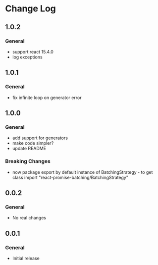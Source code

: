 # Change Log

## 1.0.2

### General
 * support react 15.4.0
 * log exceptions

## 1.0.1

### General
 * fix infinite loop on generator error

## 1.0.0

### General
 * add support for generators
 * make code simpler?
 * update README

### Breaking Changes
 * now package export by default instance of BatchingStrategy - to get class import "react-promise-batching/BatchingStrategy"


## 0.0.2

### General
 * No real changes

## 0.0.1

### General
 * Initial release
